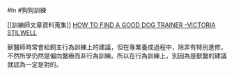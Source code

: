 #ln #狗狗訓練 

[[訓練師文章資料蒐集]]
 [HOW TO FIND A GOOD DOG TRAINER -VICTORIA STILWELL](https://positively.com/dog-training/find-a-trainer/how-to-choose-a-good-dog-trainer/)
 
 獸醫師時常會給飼主行為訓練上的建議，但在專業養成過程中，除非有特別進修，不然所學仍然是偏向醫療而非行為訓練。所以在行為訓練上，別因為是獸醫的建議就認為一定是對的。